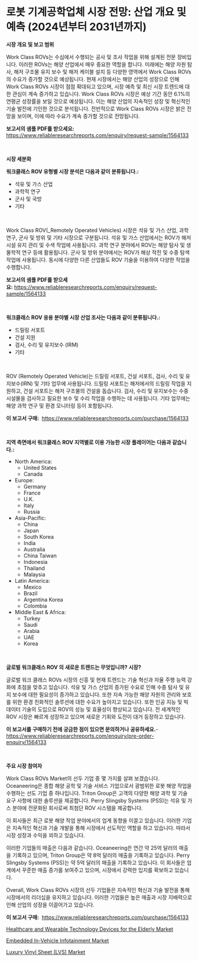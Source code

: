 <p><h1>로봇 기계공학업체 시장 전망: 산업 개요 및 예측 (2024년부터 2031년까지)</h1></p><p><strong>시장 개요 및 보고 범위</strong></p>
<p><p>Work Class ROVs는 수심에서 수행되는 공사 및 조사 작업을 위해 설계된 전문 장비입니다. 이러한 ROVs는 해양 산업에서 매우 중요한 역할을 합니다. 미래에는 해양 자원 탐사, 해저 구조물 유지 보수 및 해저 케이블 설치 등 다양한 영역에서 Work Class ROVs의 수요가 증가할 것으로 예상됩니다. 현재 시장에서는 해양 산업의 성장으로 인해 Work Class ROVs 시장이 점점 확대되고 있으며, 시장 예측 및 최신 시장 트렌드에 대한 관심이 계속 증가하고 있습니다. Work Class ROVs 시장은 예상 기간 동안 6.1%의 연평균 성장률을 보일 것으로 예상됩니다. 이는 해양 산업의 지속적인 성장 및 혁신적인 기술 발전에 기인한 것으로 분석됩니다. 전반적으로 Work Class ROVs 시장은 밝은 전망을 보이며, 이에 따라 수요가 계속 증가할 것으로 전망됩니다.</p></p>
<p><strong>보고서의 샘플 PDF를 받으세요:</strong> <a href="https://www.reliableresearchreports.com/enquiry/request-sample/1564133">https://www.reliableresearchreports.com/enquiry/request-sample/1564133</a></p>
<p>&nbsp;</p>
<p><strong>시장 세분화</strong></p>
<p><strong>워크클래스 ROV 유형별 시장 분석은 다음과 같이 분류됩니다.:</strong></p>
<p><ul><li>석유 및 가스 산업</li><li>과학적 연구</li><li>군사 및 국방</li><li>기타</li></ul></p>
<p>&nbsp;</p>
<p><p>Work Class ROV(_Remotely Operated Vehicles) 시장은 석유 및 가스 산업, 과학 연구, 군사 및 방위 및 기타 시장으로 구분됩니다. 석유 및 가스 산업에서는 ROV가 해저 시설 유지 관리 및 수색 작업에 사용됩니다. 과학 연구 분야에서 ROV는 해양 탐사 및 생물학적 연구 등에 활용됩니다. 군사 및 방위 분야에서는 ROV가 해상 작전 및 수중 탐색 작업에 사용됩니다. 동시에 다양한 다른 산업들도 ROV 기술을 이용하여 다양한 작업을 수행합니다.</p></p>
<p><strong>보고서의 샘플 PDF를 받으세요:</strong>&nbsp;<a href="https://www.reliableresearchreports.com/enquiry/request-sample/1564133">https://www.reliableresearchreports.com/enquiry/request-sample/1564133</a></p>
<p>&nbsp;</p>
<p><strong> 워크클래스 ROV 응용 분야별 시장 산업 조사는 다음과 같이 분류됩니다.:</strong></p>
<p><ul><li>드릴링 서포트</li><li>건설 지원</li><li>검사, 수리 및 유지보수 (IRM)</li><li>기타</li></ul></p>
<p>&nbsp;</p>
<p><p>ROV (Remotely Operated Vehicle)는 드릴링 서포트, 건설 서포트, 검사, 수리 및 유지보수(IRN) 및 기타 업무에 사용됩니다. 드릴링 서포트는 해저에서의 드릴링 작업을 지원하고, 건설 서포트는 해저 구조물의 건설을 돕습니다. 검사, 수리 및 유지보수는 수중 시설물을 검사하고 필요한 보수 및 수리 작업을 수행하는 데 사용됩니다. 기타 업무에는 해양 과학 연구 및 환경 모니터링 등이 포함됩니다.</p></p>
<p><strong>이 보고서 구매:</strong>&nbsp; <a href="https://www.reliableresearchreports.com/purchase/1564133">https://www.reliableresearchreports.com/purchase/1564133</a></p>
<p>&nbsp;</p>
<p><strong>지역 측면에서 워크클래스 ROV 지역별로 이용 가능한 시장 플레이어는 다음과 같습니다.:</strong></p>
<p><ul>
    <li>
        North America:
        <ul>
            <li>United States</li>
            <li>Canada</li>
        </ul>
    </li>
    <li>
        Europe:
        <ul>
            <li>Germany</li>
            <li>France</li>
            <li>U.K.</li>
            <li>Italy</li>
            <li>Russia</li>
        </ul>
    </li>
    <li>
        Asia-Pacific:
        <ul>
            <li>China</li>
            <li>Japan</li>
            <li>South Korea</li>
            <li>India</li>
            <li>Australia</li>
            <li>China Taiwan</li>
            <li>Indonesia</li>
            <li>Thailand</li>
            <li>Malaysia</li>
        </ul>
    </li>
    <li>
        Latin America:
        <ul>
            <li>Mexico</li>
            <li>Brazil</li>
            <li>Argentina Korea</li>
            <li>Colombia</li>
        </ul>
    </li>
    <li>
        Middle East & Africa:
        <ul>
            <li>Turkey</li>
            <li>Saudi</li>
            <li>Arabia</li>
            <li>UAE</li>
            <li>Korea</li>
        </ul>
    </li>
    </ul></p>
<p>&nbsp;</p>
<p><strong>글로벌 워크클래스 ROV 의 새로운 트렌드는 무엇입니까? 시장?</strong></p>
<p><p>글로벌 워크 클래스 ROVs 시장의 신흥 및 현재 트렌드는 기술 혁신과 자율 주행 능력 강화에 초점을 맞추고 있습니다. 석유 및 가스 산업의 증가된 수요로 인해 수중 탐사 및 유지 보수에 대한 필요성이 증가하고 있습니다. 또한 지속 가능한 해양 자원의 관리와 보호를 위한 환경 친화적인 솔루션에 대한 수요가 높아지고 있습니다. 또한 인공 지능 및 빅데이터 기술의 도입으로 ROV의 성능 및 효율성이 향상되고 있습니다. 전 세계적인 ROV 시장은 빠르게 성장하고 있으며 새로운 기회와 도전이 대거 등장하고 있습니다.</p></p>
<p><strong>이 보고서를 구매하기 전에 궁금한 점이 있으면 문의하거나 공유하세요.</strong>- <a href="https://www.reliableresearchreports.com/enquiry/pre-order-enquiry/1564133">https://www.reliableresearchreports.com/enquiry/pre-order-enquiry/1564133</a></p>
<p>&nbsp;</p>
<p><strong>주요 시장 참여자</strong></p>
<p><p>Work Class ROVs Market의 선두 기업 중 몇 가지를 살펴 보겠습니다. Oceaneering은 종합 해양 공학 및 기술 서비스 기업으로서 광범위한 로봇 해양 작업을 수행하는 선도 기업 중 하나입니다. Triton Group은 고객의 다양한 해양 과학 및 기술 요구 사항에 대한 솔루션을 제공합니다. Perry Slingsby Systems (PSS)는 석유 및 가스 분야에 전문화된 회사로써 최첨단 ROV 시스템을 제공합니다.</p><p>이 회사들은 최근 로봇 해양 작업 분야에서의 업계 동향을 이끌고 있습니다. 이러한 기업은 지속적인 혁신과 기술 개발을 통해 시장에서 선도적인 역할을 하고 있습니다. 따라서 시장 성장과 수익을 꾀하고 있습니다.</p><p>이러한 기업들의 매출은 다음과 같습니다. Oceaneering은 연간 약 25억 달러의 매출을 기록하고 있으며, Triton Group은 약 8억 달러의 매출을 기록하고 있습니다. Perry Slingsby Systems (PSS)는 약 5억 달러의 매출을 기록하고 있습니다. 이 회사들은 업계에서 꾸준한 매출 증가를 보여주고 있으며, 시장에서 강력한 입지를 확보하고 있습니다.</p><p>Overall, Work Class ROVs 시장의 선두 기업들은 지속적인 혁신과 기술 발전을 통해 시장에서의 리더십을 유지하고 있습니다. 이러한 기업들은 높은 매출과 시장 지배력으로 인해 산업의 성장을 이끌어가고 있습니다.</p></p>
<p><strong>이 보고서 구매:</strong>&nbsp;&nbsp;<a href="https://www.reliableresearchreports.com/purchase/1564133">https://www.reliableresearchreports.com/purchase/1564133</a></p>
<p><p><a href="https://github.com/seekum/Market-Research-Report-List-1/blob/main/healthcare-and-wearable-technology-devices-for-the-elderly-market.md">Healthcare and Wearable Technology Devices for the Elderly Market</a></p><p><a href="https://iodized-pantydraco-05c.notion.site/Embedded-In-Vehicle-Infotainment-Market-Size-Share-Trends-Analysis-Report-By-Material-By-Type-B-1dc27dd71a0b40feac4ea6157c4f5190">Embedded In-Vehicle Infotainment Market</a></p><p><a href="https://github.com/nancykennedykellievqfqt2/Market-Research-Report-List-1/blob/main/luxury-vinyl-sheet-lvs-market.md">Luxury Vinyl Sheet (LVS) Market</a></p></p>
